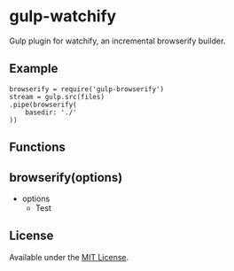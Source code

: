 gulp-watchify
==============
Gulp plugin for watchify, an incremental browserify builder.

## Example
````
browserify = require('gulp-browserify')
stream = gulp.src(files)
.pipe(browserify(
	basedir: './'
))
````

## Functions

## browserify(options)
* options
  * Test

## License
Available under the [MIT License](LICENSE.md).
